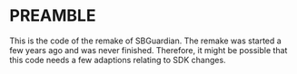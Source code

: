 # PREAMBLE #
This is the code of the remake of SBGuardian.
The remake was started a few years ago and was never finished.
Therefore, it might be possible that this code needs a few adaptions relating to SDK changes.
